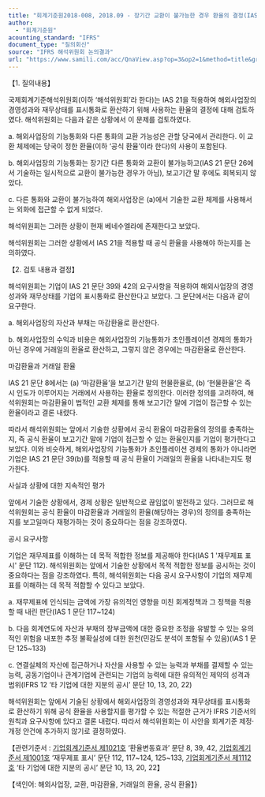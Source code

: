 ```yaml
---
title: "회계기준원2018-008, 2018.09 - 장기간 교환이 불가능한 경우 환율의 결정(IAS 21 ‘환율변동효과’)"
author:
  - "회계기준원"
acounting_standard: "IFRS"
document_type: "질의회신"
source: "IFRS 해석위원회 논의결과"
url: "https://www.samili.com/acc/QnaView.asp?op=3&op2=1&method=title&group=2123-15;1&orgcode=2&searchword=&page=7&code=%ED%9A%8C%EA%B3%84%EA%B8%B0%EC%A4%80%EC%9B%902018%2D008%3A20180930"
---
```

【1. 질의내용】

국제회계기준해석위원회(이하 ‘해석위원회’라 한다)는 IAS 21을 적용하여 해외사업장의 경영성과와 재무상태를 표시통화로 환산하기 위해 사용하는 환율의 결정에 대해 검토하였다. 해석위원회는 다음과 같은 상황에서 이 문제를 검토하였다.

a. 해외사업장의 기능통화와 다른 통화의 교환 가능성은 관할 당국에서 관리한다. 이 교환 체제에는 당국이 정한 환율(이하 ‘공식 환율’이라 한다)의 사용이 포함된다.

b. 해외사업장의 기능통화는 장기간 다른 통화와 교환이 불가능하고(IAS 21 문단 26에서 기술하는 일시적으로 교환이 불가능한 경우가 아님), 보고기간 말 후에도 회복되지 않았다.

c. 다른 통화와 교환이 불가능하여 해외사업장은 (a)에서 기술한 교환 체제를 사용해서는 외화에 접근할 수 없게 되었다.

해석위원회는 그러한 상황이 현재 베네수엘라에 존재한다고 보았다.

해석위원회는 그러한 상황에서 IAS 21을 적용할 때 공식 환율을 사용해야 하는지를 논의하였다.

  

【2. 검토 내용과 결정】

해석위원회는 기업이 IAS 21 문단 39와 42의 요구사항을 적용하여 해외사업장의 경영성과와 재무상태를 기업의 표시통화로 환산한다고 보았다. 그 문단에서는 다음과 같이 요구한다.

a. 해외사업장의 자산과 부채는 마감환율로 환산한다.

b. 해외사업장의 수익과 비용은 해외사업장의 기능통화가 초인플레이션 경제의 통화가 아닌 경우에 거래일의 환율로 환산하고, 그렇지 않은 경우에는 마감환율로 환산한다.

마감환율과 거래일 환율

IAS 21 문단 8에서는 (a) ‘마감환율’을 보고기간 말의 현물환율로, (b) ‘현물환율’은 즉시 인도가 이루어지는 거래에서 사용하는 환율로 정의한다. 이러한 정의를 고려하여, 해석위원회는 마감환율이 법적인 교환 체제를 통해 보고기간 말에 기업이 접근할 수 있는 환율이라고 결론 내렸다.

따라서 해석위원회는 앞에서 기술한 상황에서 공식 환율이 마감환율의 정의를 충족하는지, 즉 공식 환율이 보고기간 말에 기업이 접근할 수 있는 환율인지를 기업이 평가한다고 보았다. 이와 비슷하게, 해외사업장의 기능통화가 초인플레이션 경제의 통화가 아니라면 기업은 IAS 21 문단 39(b)를 적용할 때 공식 환율이 거래일의 환율을 나타내는지도 평가한다.

사실과 상황에 대한 지속적인 평가

앞에서 기술한 상황에서, 경제 상황은 일반적으로 끊임없이 발전하고 있다. 그러므로 해석위원회는 공식 환율이 마감환율과 거래일의 환율(해당하는 경우)의 정의를 충족하는지를 보고일마다 재평가하는 것이 중요하다는 점을 강조하였다.

공시 요구사항

기업은 재무제표를 이해하는 데 목적 적합한 정보를 제공해야 한다(IAS 1 '재무제표 표시' 문단 112). 해석위원회는 앞에서 기술한 상황에서 목적 적합한 정보를 공시하는 것이 중요하다는 점을 강조하였다. 특히, 해석위원회는 다음 공시 요구사항이 기업의 재무제표를 이해하는 데 목적 적합할 수 있다고 보았다.

a. 재무제표에 인식되는 금액에 가장 유의적인 영향을 미친 회계정책과 그 정책을 적용할 때 내린 판단(IAS 1 문단 117~124)

b. 다음 회계연도에 자산과 부채의 장부금액에 대한 중요한 조정을 유발할 수 있는 유의적인 위험을 내포한 추정 불확실성에 대한 원천(민감도 분석이 포함될 수 있음)(IAS 1 문단 125~133)

c. 연결실체의 자산에 접근하거나 자산을 사용할 수 있는 능력과 부채를 결제할 수 있는 능력, 공동기업이나 관계기업에 관련되는 기업의 능력에 대한 유의적인 제약의 성격과 범위(IFRS 12 ‘타 기업에 대한 지분의 공시’ 문단 10, 13, 20, 22)

해석위원회는 앞에서 기술된 상황에서 해외사업장의 경영성과와 재무상태를 표시통화로 환산하기 위해 공식 환율을 사용할지를 평가할 수 있는 적절한 근거가 IFRS 기준서의 원칙과 요구사항에 있다고 결론 내렸다. 따라서 해석위원회는 이 사안을 회계기준 제정·개정 안건에 추가하지 않기로 결정하였다.

  

【관련기준서 : [기업회계기준서 제1021호](https://www.samili.com/acc/) ‘환율변동효과’ 문단 8, 39, 42, [기업회계기준서 제1001호](https://www.samili.com/acc/) ‘재무제표 표시’ 문단 112, 117~124, 125~133, [기업회계기준서 제1112호](https://www.samili.com/acc/) ‘타 기업에 대한 지분의 공시’ 문단 10, 13, 20, 22】

【색인어: 해외사업장, 교환, 마감환율, 거래일의 환율, 공식 환율】}